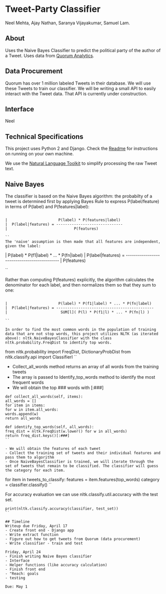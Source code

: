 # Tweet-Party Classifier
Neel Mehta, Ajay Nathan, Saranya Vijayakumar, Samuel Lam.

## About
Uses the Naive Bayes Classifier to predict the political party of the author of a Tweet. Uses data from [Quorum Analytics](https://quorum.us).

## Data Procurement
Quorum has over 1 million labeled Tweets in their database. We will use these Tweets to train our classifier. We will be writing a small API to easily interact with the Tweet data. That API is currently under construction. 

## Interface
Neel

## Technical Specifications
This project uses Python 2 and Django. Check the [Readme](https://github.com/hathix/tweet-party-classifier/blob/master/README.md) for instructions on running on your own machine.

We use the [Natural Language Toolkit](http://www.nltk.org/) to simplify processing the raw Tweet text.

## Naive Bayes 

The classifier is based on the Naive Bayes algorithm: the probabilty of a tweet is determined first by applying Bayes Rule to express P(label/feature) in terms of P(label) and P(features|label):

```

|                       P(label) * P(features|label)
|  P(label|features) = ------------------------------
|                              P(features)

``
The 'naive' assumption is then made that all features are independent, given the label:

```
|                       P(label) * P(f1|label) * ... * P(fn|label)
|  P(label|features) = --------------------------------------------
|                                         P(features)

``

Rather than computing P(features) explicitly, the algorithm
calculates the denominator for each label, and then normalizes them so that they
sum to one:

```

|                       P(label) * P(f1|label) * ... * P(fn|label)
|  P(label|features) = --------------------------------------------
|                        SUM[l]( P(l) * P(f1|l) * ... * P(fn|l) )

``

In order to find the most common words in the population of training data that are not stop words, this project utilizes NLTK (as iterated above): nltk.NaiveBayesClassifier with the class nltk.probability.FreqDist to identify top words.

```
from nltk.probability import FreqDist, DictionaryProbDist
from nltk.classify.api import ClassifierI
``

- Collect_all_words method returns an array of all words from the training tweets
- The array is passed to Identify_top_words method to identify the most frequent words
- We will obtain the top ### words with [:###]

```
def collect_all_words(self, items):
all_words = []
for item in items:
for w in item.all_words:
words.append(w)
return all_words

def identify_top_words(self, all_words):
freq_dist = nltk.FreqDist(w.lower() for w in all_words)
return freq_dist.keys()[:###]
``

- We will obtain the features of each tweet
- Collect the training set of tweets and their individual features and pass them to algorithm
- Once NaiveBayesClassifier is trained, we will iterate through the set of tweets that remain to be classified. The classifier will guess the category for each item.

```
for item in tweets_to_classify:
features = item.features(top_words)
category = classifier.classify()
``

For accuracy evaluation we can use nltk.classify.util.accuracy with the test set.

```
print(nltk.classify.accuracy(classifier, test_set))
``

## Timeline
Writeup due Friday, April 17
- Create front end - Django app
- Write extract function
- Figure out how to get tweets from Quorum (data procurement)
- Write classifier - train and test

Friday, April 24
- Finish writing Naive Bayes classifier
- Interface
- Helper functions (like accuracy calculation)
- Finish front end
- "Reach: goals
- testing

Due: May 1
